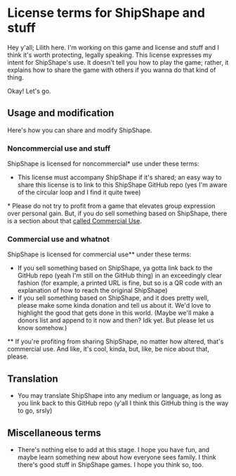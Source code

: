 # License terms for ShipShape and stuff

Hey y'all; Lilith here. I'm working on this game and license and stuff and I think it's worth protecting, legally speaking. This license expresses my intent for ShipShape's use. It doesn't tell you how to play the game; rather, it explains how to share the game with others if you wanna do that kind of thing.

Okay! Let's go.

## Usage and modification

Here's how you can share and modify ShipShape.

### Noncommercial use and stuff

ShipShape is licensed for noncommercial\* use under these terms:

- This license must accompany ShipShape if it's shared; an easy way to share this license is to link to this ShipShape GitHub repo (yes I'm aware of the circular loop and I find it quite twee)

\* Please do not try to profit from a game that elevates group expression over personal gain. But, if you do sell something based on ShipShape, there is a section about that [called Commercial Use](#commercial-use-and-whatnot).

### Commercial use and whatnot

ShipShape is licensed for commercial use\*\* under these terms:

- If you sell something based on ShipShape, ya gotta link back to the GitHub repo (yeah I'm still on the GitHub thing) in an exceedingly clear fashion (for example, a printed URL is fine, but so is a QR code with an explanation of how to reach the original ShipShape)
- If you sell something based on ShipShape, and it does pretty well, please make some kinda donation and tell us about it. We'd love to highlight the good that gets done in this world. (Maybe we'll make a donors list and append to it now and then? Idk yet. But please let us know somehow.)

\*\* If you're profiting from sharing ShipShape, no matter how altered, that's commercial use. And like, it's cool, kinda, but, like, be nice about that, please.

## Translation

- You may translate ShipShape into any medium or language, as long as you link back to this GitHub repo (y'all I think this GitHub thing is the way to go, srsly)

## Miscellaneous terms

- There's nothing else to add at this stage. I hope you have fun, and maybe learn something new about how everyone sees family. I think there's good stuff in ShipShape games. I hope you think so, too.
